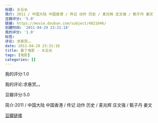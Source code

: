 ```yaml
---
标题: 关云长
简介: 2011 / 中国大陆 中国香港 / 传记 动作 历史 / 麦兆辉 庄文强 / 甄子丹 姜文
豆瓣评分: '5.0'
链接: https://movie.douban.com/subject/4821046/
创建时间: '2011-04-29 23:31:18'
我的评分: '1.0'
标签:
评论: 求悬赏。。
date: 2011-04-29 23:31:18
title: 看了电影 - 关云长
tags: [电影]
categories: []
---
```


我的评分:1.0

我的评论:求悬赏。。

豆瓣评分:5.0

简介:2011 / 中国大陆 中国香港 / 传记 动作 历史 / 麦兆辉 庄文强 / 甄子丹 姜文

[豆瓣链接](https://movie.douban.com/subject/4821046/)

